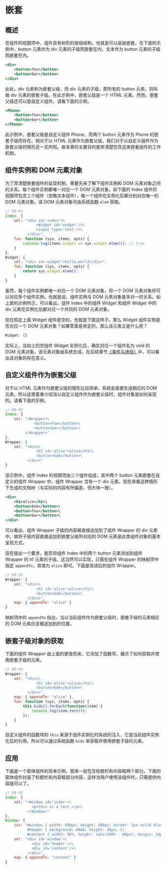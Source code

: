 # 嵌套

## 概述

在组件的视图项中，组件具有树形的层级结构，也就是可以层层嵌套。在下面的示例中，button 元素作为 div 元素的子级而嵌套在内，文本作为 button 元素的子级而嵌套在内。

```xml
<div>
    <button>foo</button>
    <button>bar</button>
</div>
```

此处，div 元素称为嵌套父级，而 div 元素的子级，即所有的 button 元素，则叫做 div 元素的嵌套子级。在此示例中，嵌套父级是一个 HTML 元素。然而，嵌套父级还可以是自定义组件。请看下面的示例。

```xml
<Phone>
    <button>foo</button>
    <button>bar</button>
</Phone>
```

此示例中，嵌套父级是自定义组件 Phone，而两个 button 元素作为 Phone 的嵌套子级而存在。相对于以 HTML 元素作为嵌套父级，我们对于以自定义组件作为嵌套父级的情形还一无所知。故本章的主要目的是弄清楚包含这类嵌套组件的工作机制。

## 组件实例和 DOM 元素对象

为了弄清楚嵌套组件的呈现机制，需要先来了解下组件实例和 DOM 元素对象之间的关系。每个组件实例都唯一对应一个 DOM 元素对象。如下面的 Index 组件的视图项包含三个组件（忽略文本组件），每一个组件在实例化后都分别对应唯一的 DOM 元素对象。该 DOM 元素对象可由系统函数 `elem` 获取。

```js
// 09-01
Index: {
    xml: "<div id='index'>\
              <Widget id='widget'/>\
              <input type='text'/>\
          </div>",
    fun: function (sys, items, opts) {
        console.log(items.widget == sys.widget.elem()); // true
    }
},
Widget: {
    xml: "<div id='widget'>hello,world</div>",
    fun: function (sys, items, opts) {
        return sys.widget.elem();
    }
}
```

虽然，每个组件实例都唯一对应一个 DOM 元素对象，但一个 DOM 元素对象却可以对应多个组件实例。也就是说，组件实例与 DOM 元素对象是多对一的关系。如上面的示例所示，可以看出，组件 Index 中的组件 Widget 和组件 Widget 中的 div 元素在实例化后都对应一个共同的 DOM 元素对象。

现在假定上面 Widget 组件是空的，也就是下面这样子。那么 Widget 组件实例是否对应一个 DOM 元素对象？如果答案是肯定的，那么该元素又是什么呢？

```js
Widget: {}
```

实际上，当如上的空组件 Widget 实例化后，确实对应一个组件名为 void 的 DOM 元素对象。该元素对象由系统生成。在后续章节[《事件与通信》](/docs#事件与通信)中，可以看出该对象的存在意义。

## 自定义组件作为嵌套父级

对于以 HTML 元素作为嵌套父级的情形比较简单，系统会直接生成相应的 DOM 元素。所以这里着重介绍当以自定义组件作为嵌套父级时，组件对象是如何呈现的。请看下面的示例。

```js
// 09-02
Index: {
    xml: "<Wrapper>\
             <button>foo</button>\
             <button>bar</button>\
         </Wrapper>"
},
Wrapper: {
    xml: "<div>\
              <h1 id='alice'>alice</h1>\
              <button>bob</button>\
          </div>"
}
```

该示例中，组件 Index 的视图项由三个组件组成，其中两个 button 元素嵌套在自定义的组件 Wrapper 中。组件 Wrapper 含有一个 div 元素。现在来看这种情形下生成的文档树（与实际的内容有所偏差，但大体一致）。

```xml
<div>
    <h1>alice</h1>\
    <button>bob</button>\
    <button>foo</button>\
    <button>bar</button>\
</div>
```
 
可以看出，组件 Wrapper 子级的内容被直接追加到了组件 Wrapper 的 div 元素中。故将子级内容直接追加到嵌套父级所对应的 DOM 元素是此类组件对象的基本呈现方式。

现在提出一个要求，能否将组件 Index 中的两个 button 元素添加到组件 Wrapper 的 h1 元素的子级。这当然可以实现，只需在组件 Wrapper 的映射项中指定 `appendTo`，其值为 `alice` 即可。下面是改进后的组件 Wrapper。

```js
// 09-03
Wrapper: {
    xml: "<div>\
              <h1 id='alice'>alice</h1>\
              <button>bob</button>\
          </div>",
    map: { appendTo: "alice" }
}
```
 
映射项中的 `appendTo` 指出，当以当前组件作为嵌套父级时，嵌套子级的元素相应的 DOM 元素应该被追加到的位置。

## 嵌套子级对象的获取

下面的组件 Wrapper 由上面的更改而来，它添加了函数项，展示了如何获取并使用嵌套子级的元素。

```js
// 09-04
Wrapper: {
    xml: "<div>\
              <h1 id='alice'>alice</h1>\
              <button>bob</button>\
          </div>",
    map: { appendTo: "alice" },
    fun: function (sys, items, opts) {
        this.kids().forEach(function(item) {
            console.log(item.text());
        });
    }
}
```

自定义组件的函数项的 `this` 来源于组件实例化时系统的注入，它是当前组件实例化后的引用。所以可以通过系统函数 `kids` 来获取并使用嵌套子级的元素。

## 应用

下面是一个窗体组件的简单示例，窗体一般包含标题栏和内容框两个部分。下面的窗体组件封装了标题栏和内容框部分内容，这样当用户使用该组件时，只需提供内容就可以了。

```js
// 09-05
Index: {
    xml: "<Window id='index'>\
            <p>this is a test.</p>\
          </Window>"
},
Window: {
    css: "#window { width: 600px; height: 480px; border: 1px solid blue; }\
          #header { background: #AAA; height: 36px; }\
          #content { width: 90%; height: calc(100% - 60px); margin: 10px auto 0; border: 1px solid blue; }",
    xml: "<div id='window'>\
            <div id='header'/>\
            <div id='content'/>\
          </div>",
    map: { appendTo: "content" }
}
```